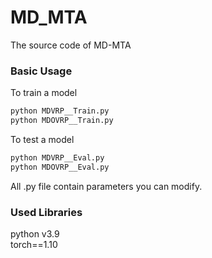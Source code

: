 # MD_MTA
The source code of MD-MTA


### Basic Usage
To train a model
```bash
python MDVRP__Train.py
python MDOVRP__Train.py
```
To test a model
```bash
python MDVRP__Eval.py
python MDOVRP__Eval.py
```
All .py file contain parameters you can modify. <br>
### Used Libraries
python v3.9 <br>
torch==1.10 <br>
